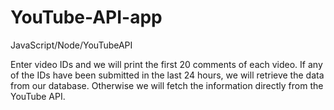 # YouTube-API-app
JavaScript/Node/YouTubeAPI

Enter video IDs and we will print the first 20 comments of each video. 
If any of the IDs have been submitted in the last 24 hours, we will retrieve the data from our database.
Otherwise we will fetch the information directly from the YouTube API.
